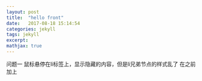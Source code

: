 ```yaml
---
layout: post
title:  "hello front"
date:   2017-08-18 15:14:54
categories: jekyll
tags: jekyll
excerpt: 
mathjax: true
---
```

问题一
鼠标悬停在li标签上，显示隐藏的内容，但是li兄弟节点的样式乱了
在</li>之前加上<div style="clear:both"></div>